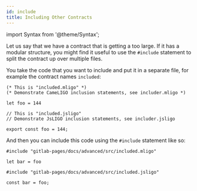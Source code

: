 ```yaml
---
id: include
title: Including Other Contracts
---
```


import Syntax from '@theme/Syntax';

Let us say that we have a contract that is getting a too large. If it
has a modular structure, you might find it useful to use the
`#include` statement to split the contract up over multiple files.

You take the code that you want to include and put it in a separate
file, for example the contract names `included`:

<Syntax syntax="cameligo">

```cameligo group=included
(* This is "included.mligo" *)
(* Demonstrate CameLIGO inclusion statements, see includer.mligo *)

let foo = 144
```

</Syntax>

<Syntax syntax="jsligo">

```jsligo group=included
// This is "included.jsligo"
// Demonstrate JsLIGO inclusion statements, see includer.jsligo

export const foo = 144;
```

</Syntax>

And then you can include this code using the `#include` statement like
so:

<Syntax syntax="cameligo">

```cameligo
#include "gitlab-pages/docs/advanced/src/included.mligo"

let bar = foo
```

</Syntax>

<Syntax syntax="jsligo">

```jsligo
#include "gitlab-pages/docs/advanced/src/included.jsligo"

const bar = foo;
```

</Syntax>

<!-- updated use of entry -->
